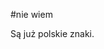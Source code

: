 #nie wiem
<HTML>
<HEAD>
<META HTTP-EQUIV="content-type" CONTENT="text/html; charset=iso-8859-2">
</HEAD>
<BODY>
 Są już polskie znaki. 
  
</BODY>
</HTML>
